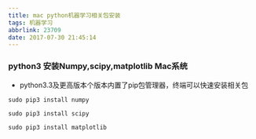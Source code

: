 ```yaml
---
title: mac python机器学习相关包安装
tags: 机器学习
abbrlink: 23709
date: 2017-07-30 21:45:14
---
```

### python3 安装Numpy,scipy,matplotlib Mac系统
- python3.3及更高版本个版本内置了pip包管理器，终端可以快速安装相关包

```
sudo pip3 install numpy

```

```
sudo pip3 install scipy

```

```
sudo pip3 install matplotlib

```


